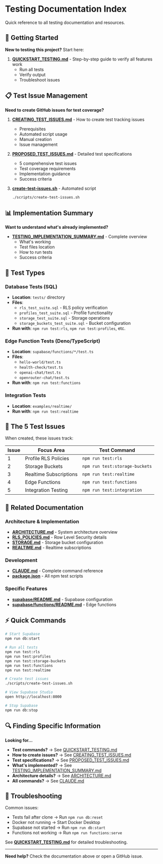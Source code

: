 # Testing Documentation Index

Quick reference to all testing documentation and resources.

## 🚀 Getting Started

**New to testing this project?** Start here:

1. **[QUICKSTART_TESTING.md](../QUICKSTART_TESTING.md)** - Step-by-step guide to verify all features work
   - Run all tests
   - Verify output
   - Troubleshoot issues

## 📋 Test Issue Management

**Need to create GitHub issues for test coverage?**

1. **[CREATING_TEST_ISSUES.md](CREATING_TEST_ISSUES.md)** - How to create test tracking issues
   - Prerequisites
   - Automated script usage
   - Manual creation
   - Issue management

2. **[PROPOSED_TEST_ISSUES.md](PROPOSED_TEST_ISSUES.md)** - Detailed test specifications
   - 5 comprehensive test issues
   - Test coverage requirements
   - Implementation guidance
   - Success criteria

3. **[create-test-issues.sh](../scripts/create-test-issues.sh)** - Automated script
   ```bash
   ./scripts/create-test-issues.sh
   ```

## 📊 Implementation Summary

**Want to understand what's already implemented?**

- **[TESTING_IMPLEMENTATION_SUMMARY.md](TESTING_IMPLEMENTATION_SUMMARY.md)** - Complete overview
  - What's working
  - Test files location
  - How to run tests
  - Success criteria

## 🧪 Test Types

### Database Tests (SQL)
- **Location**: `tests/` directory
- **Files**:
  - `rls_test_suite.sql` - RLS policy verification
  - `profiles_test_suite.sql` - Profile functionality
  - `storage_test_suite.sql` - Storage operations
  - `storage_buckets_test_suite.sql` - Bucket configuration
- **Run with**: `npm run test:rls`, `npm run test:profiles`, etc.

### Edge Function Tests (Deno/TypeScript)
- **Location**: `supabase/functions/*/test.ts`
- **Files**:
  - `hello-world/test.ts`
  - `health-check/test.ts`
  - `openai-chat/test.ts`
  - `openrouter-chat/test.ts`
- **Run with**: `npm run test:functions`

### Integration Tests
- **Location**: `examples/realtime/`
- **Run with**: `npm run test:realtime`

## 🎯 The 5 Test Issues

When created, these issues track:

| Issue | Focus Area | Test Command |
|-------|-----------|--------------|
| 1 | Profile RLS Policies | `npm run test:rls` |
| 2 | Storage Buckets | `npm run test:storage-buckets` |
| 3 | Realtime Subscriptions | `npm run test:realtime` |
| 4 | Edge Functions | `npm run test:functions` |
| 5 | Integration Testing | `npm run test:integration` |

## 📖 Related Documentation

### Architecture & Implementation
- **[ARCHITECTURE.md](ARCHITECTURE.md)** - System architecture overview
- **[RLS_POLICIES.md](RLS_POLICIES.md)** - Row Level Security details
- **[STORAGE.md](STORAGE.md)** - Storage bucket configuration
- **[REALTIME.md](REALTIME.md)** - Realtime subscriptions

### Development
- **[CLAUDE.md](../CLAUDE.md)** - Complete command reference
- **[package.json](../package.json)** - All npm test scripts

### Specific Features
- **[supabase/README.md](../supabase/README.md)** - Supabase configuration
- **[supabase/functions/README.md](../supabase/functions/README.md)** - Edge functions

## ⚡ Quick Commands

```bash
# Start Supabase
npm run db:start

# Run all tests
npm run test:rls
npm run test:profiles  
npm run test:storage-buckets
npm run test:functions
npm run test:realtime

# Create test issues
./scripts/create-test-issues.sh

# View Supabase Studio
open http://localhost:8000

# Stop Supabase
npm run db:stop
```

## 🔍 Finding Specific Information

**Looking for...**
- **Test commands?** → See [QUICKSTART_TESTING.md](../QUICKSTART_TESTING.md)
- **How to create issues?** → See [CREATING_TEST_ISSUES.md](CREATING_TEST_ISSUES.md)
- **Test specifications?** → See [PROPOSED_TEST_ISSUES.md](PROPOSED_TEST_ISSUES.md)
- **What's implemented?** → See [TESTING_IMPLEMENTATION_SUMMARY.md](TESTING_IMPLEMENTATION_SUMMARY.md)
- **Architecture details?** → See [ARCHITECTURE.md](ARCHITECTURE.md)
- **All commands?** → See [CLAUDE.md](../CLAUDE.md)

## 🐛 Troubleshooting

Common issues:
- Tests fail after clone → Run `npm run db:reset`
- Docker not running → Start Docker Desktop
- Supabase not started → Run `npm run db:start`
- Functions not working → Run `npm run functions:serve`

See **[QUICKSTART_TESTING.md](../QUICKSTART_TESTING.md)** for detailed troubleshooting.

---

**Need help?** Check the documentation above or open a GitHub issue.
